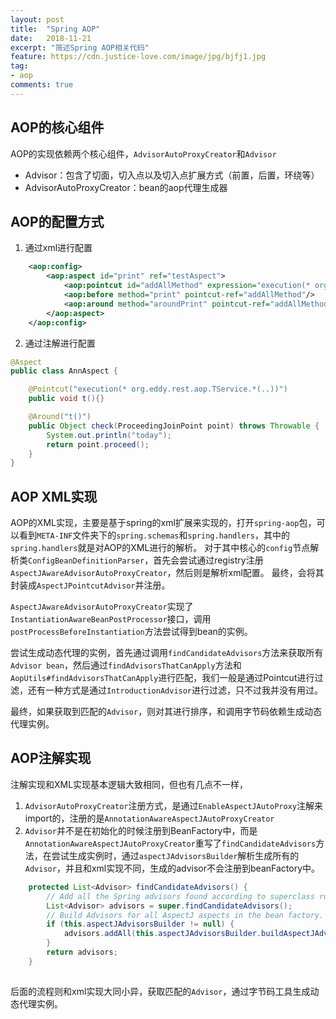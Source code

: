 ```yaml
---
layout: post
title:  "Spring AOP"
date:   2018-11-21
excerpt: "简述Spring AOP相关代码"
feature: https://cdn.justice-love.com/image/jpg/bjfj1.jpg
tag:
- aop
comments: true
---
```


## AOP的核心组件

AOP的实现依赖两个核心组件，`AdvisorAutoProxyCreator`和`Advisor`

* Advisor：包含了切面，切入点以及切入点扩展方式（前置，后置，环绕等）
* AdvisorAutoProxyCreator：bean的aop代理生成器

## AOP的配置方式

1. 通过xml进行配置
``` xml
    <aop:config>
        <aop:aspect id="print" ref="testAspect">
            <aop:pointcut id="addAllMethod" expression="execution(* org.eddy.rest.aop.TestService.*(..))" />
            <aop:before method="print" pointcut-ref="addAllMethod"/>
            <aop:around method="aroundPrint" pointcut-ref="addAllMethod"/>
        </aop:aspect>
    </aop:config>
```

2. 通过注解进行配置
``` java
@Aspect
public class AnnAspect {

    @Pointcut("execution(* org.eddy.rest.aop.TService.*(..))")
    public void t(){}

    @Around("t()")
    public Object check(ProceedingJoinPoint point) throws Throwable {
        System.out.println("today");
        return point.proceed();
    }
}
```

## AOP XML实现

AOP的XML实现，主要是基于spring的xml扩展来实现的，打开`spring-aop`包，可以看到`META-INF`文件夹下的`spring.schemas`和`spring.handlers`，其中的`spring.handlers`就是对AOP的XML进行的解析。
对于其中核心的`config`节点解析类`ConfigBeanDefinitionParser`，首先会尝试通过registry注册`AspectJAwareAdvisorAutoProxyCreator`，然后则是解析xml配置。
最终，会将其封装成`AspectJPointcutAdvisor`并注册。

`AspectJAwareAdvisorAutoProxyCreator`实现了`InstantiationAwareBeanPostProcessor`接口，调用`postProcessBeforeInstantiation`方法尝试得到bean的实例。

尝试生成动态代理的实例，首先通过调用`findCandidateAdvisors`方法来获取所有`Advisor bean`，然后通过`findAdvisorsThatCanApply`方法和`AopUtils#findAdvisorsThatCanApply`进行匹配，我们一般是通过Pointcut进行过滤，还有一种方式是通过`IntroductionAdvisor`进行过滤，只不过我并没有用过。

最终，如果获取到匹配的`Advisor`，则对其进行排序，和调用字节码依赖生成动态代理实例。

## AOP注解实现

注解实现和XML实现基本逻辑大致相同，但也有几点不一样，
1. `AdvisorAutoProxyCreator`注册方式，是通过`EnableAspectJAutoProxy`注解来import的，注册的是`AnnotationAwareAspectJAutoProxyCreator`
2. `Advisor`并不是在初始化的时候注册到BeanFactory中，而是`AnnotationAwareAspectJAutoProxyCreator`重写了`findCandidateAdvisors`方法，在尝试生成实例时，通过`aspectJAdvisorsBuilder`解析生成所有的`Advisor`，并且和xml实现不同，生成的advisor不会注册到beanFactory中。

``` java
	protected List<Advisor> findCandidateAdvisors() {
		// Add all the Spring advisors found according to superclass rules.
		List<Advisor> advisors = super.findCandidateAdvisors();
		// Build Advisors for all AspectJ aspects in the bean factory.
		if (this.aspectJAdvisorsBuilder != null) {
			advisors.addAll(this.aspectJAdvisorsBuilder.buildAspectJAdvisors());
		}
		return advisors;
	}
	
```

后面的流程则和xml实现大同小异，获取匹配的`Advisor`，通过字节码工具生成动态代理实例。